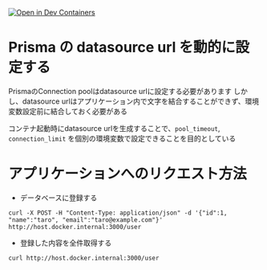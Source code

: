 [![Open in Dev Containers](https://img.shields.io/static/v1?label=Dev%20Containers&message=Open&color=blue&logo=visualstudiocode)](https://vscode.dev/redirect?url=vscode://ms-vscode-remote.remote-containers/cloneInVolume?url=https://github.com/kaito01234/nestjs-flex-datasourc)


# Prisma の datasource url を動的に設定する

PrismaのConnection poolはdatasource urlに設定する必要があります
しかし、datasource urlはアプリケーション内で文字を結合することができず、環境変数設定前に結合しておく必要がある

コンテナ起動時にdatasource urlを生成することで、`pool_timeout`, `connection_limit` を個別の環境変数で設定できることを目的としている

# アプリケーションへのリクエスト方法

- データベースに登録する
```
curl -X POST -H "Content-Type: application/json" -d '{"id":1, "name":"taro", "email":"taro@example.com"}' http://host.docker.internal:3000/user
```

- 登録した内容を全件取得する
```
curl http://host.docker.internal:3000/user
```
